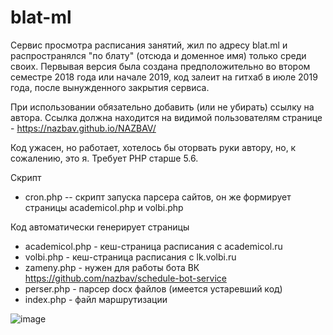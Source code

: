 # blat-ml

Сервис просмотра расписания занятий, жил по адресу blat.ml и распространялся "по блату" (отсюда и доменное имя) только среди своих.
Первывая версия была создана предположительно во втором семестре 2018 года или начале 2019, код залеит на гитхаб в июле 2019 года, после вынужденного закрытия сервиса.

При использовании обязательно добавить (или не убирать) ссылку на автора. Ссылка должна находится  на видимой пользователям странице - https://nazbav.github.io/NAZBAV/

Код ужасен, но работает, хотелось бы оторвать руки автору, но, к сожалению, это я. Требует PHP старше 5.6.

Скрипт
  - cron.php -- скрипт запуска парсера сайтов, он же формирует страницы academicol.php и volbi.php

Код автоматически генерирует страницы
  - academicol.php - кеш-страница расписания с academicol.ru
  - volbi.php - кеш-страница расписания с lk.volbi.ru
  - zameny.php - нужен для работы бота ВК https://github.com/nazbav/schedule-bot-service
  - perser.php - парсер docx файлов (имеется устаревший код)
  - index.php - файл маршрутизации

 ![image](https://user-images.githubusercontent.com/21163205/134767624-bdfffb19-7148-4060-9215-70027748170f.png)

